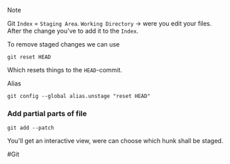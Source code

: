 
>[!note]
Git `Index` = `Staging Area`.  `Working Directory` -> were you edit your files. After the change you've to add it to the `Index`.


To remove staged changes we can use

```
git reset HEAD
```

Which resets things to the `HEAD`-commit.

Alias

```
git config --global alias.unstage "reset HEAD"
```


### Add partial parts of file

```
git add --patch
```

You'll get an interactive view, were can choose which hunk shall be staged.


#Git 